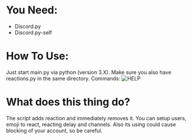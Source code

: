 # You Need:
- Discord.py
- Discord.py-self

# How To Use:
Just start main.py via python (version 3.X). Make sure you also have reactions.py in the same directory. Commands: ![HELP](https://i.imgur.com/hdepGGp.png)

# What does this thing do?
The script adds reaction and immediately removes it. You can setup users, emoji to react, reacting delay and channels. Also its using could cause blocking of your account, so be careful.